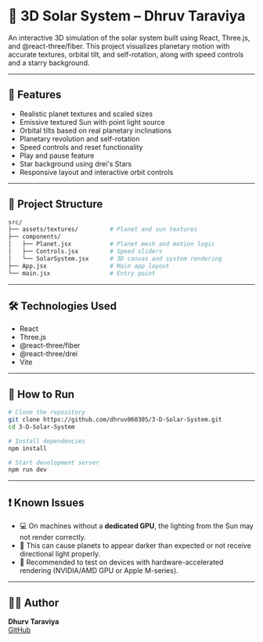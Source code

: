 # 🌌 3D Solar System – Dhruv Taraviya

An interactive 3D simulation of the solar system built using React, Three.js, and @react-three/fiber. This project visualizes planetary motion with accurate textures, orbital tilt, and self-rotation, along with speed controls and a starry background.

---

## 🚀 Features

- Realistic planet textures and scaled sizes
- Emissive textured Sun with point light source
- Orbital tilts based on real planetary inclinations
- Planetary revolution and self-rotation
- Speed controls and reset functionality
- Play and pause feature
- Star background using drei's Stars
- Responsive layout and interactive orbit controls

---

## 📁 Project Structure

```bash
src/
├── assets/textures/         # Planet and sun textures
├── components/
│   ├── Planet.jsx           # Planet mesh and motion logic
│   ├── Controls.jsx         # Speed sliders
│   └── SolarSystem.jsx      # 3D canvas and system rendering
├── App.jsx                  # Main app layout
└── main.jsx                 # Entry point
```

---

## 🛠️ Technologies Used

- React
- Three.js
- @react-three/fiber
- @react-three/drei
- Vite

---

## 🔧 How to Run

```bash
# Clone the repository
git clone https://github.com/dhruv060305/3-D-Solar-System.git
cd 3-D-Solar-System

# Install dependencies
npm install

# Start development server
npm run dev
```

---

## ❗ Known Issues

- 💻 On machines without a **dedicated GPU**, the lighting from the Sun may not render correctly.
- 🔅 This can cause planets to appear darker than expected or not receive directional light properly.
- 🧪 Recommended to test on devices with hardware-accelerated rendering (NVIDIA/AMD GPU or Apple M-series).

---

## 👨‍💻 Author

**Dhurv Taraviya**  
[GitHub](https://github.com/dhruv060305)
